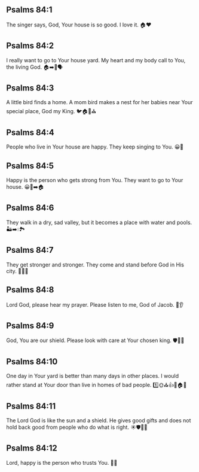## Psalms 84:1
The singer says, God, Your house is so good. I love it. 🏠❤️
## Psalms 84:2
I really want to go to Your house yard. My heart and my body call to You, the living God. 🏠➡️💓🗣️
## Psalms 84:3
A little bird finds a home. A mom bird makes a nest for her babies near Your special place, God my King. 🐦🏠🐣⛪️
## Psalms 84:4
People who live in Your house are happy. They keep singing to You. 😀🎵
## Psalms 84:5
Happy is the person who gets strong from You. They want to go to Your house. 😀💪➡️🏠
## Psalms 84:6
They walk in a dry, sad valley, but it becomes a place with water and pools. 🏜️➡️💧🏞️
## Psalms 84:7
They get stronger and stronger. They come and stand before God in His city. 🔁💪🙌
## Psalms 84:8
Lord God, please hear my prayer. Please listen to me, God of Jacob. 🙏👂
## Psalms 84:9
God, You are our shield. Please look with care at Your chosen king. 🛡️👑👀
## Psalms 84:10
One day in Your yard is better than many days in other places. I would rather stand at Your door than live in homes of bad people. 1️⃣🌞⛪️👍🚪🏠❌
## Psalms 84:11
The Lord God is like the sun and a shield. He gives good gifts and does not hold back good from people who do what is right. ☀️🛡️🎁✅
## Psalms 84:12
Lord, happy is the person who trusts You. 🙂🤝
